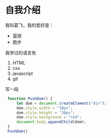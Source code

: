 # 自我介绍
我叫葛飞，我的爱好是：
* 篮球
* 跑步

我学过的语言有
1. HTML
2. css
3. javascript
4. git

写一段
```` javascript
 function PushDom() {
     let dom = document.createElement("div");
     dom.style.width = "30px";
     dom.style.height = "30px";
     dom.style.background = "red";
     document.body.appendChild(dom);
 }
 PushDom()
````
